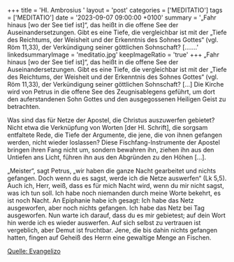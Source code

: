 +++
title = 'Hl. Ambrosius  '
layout = 'post'
categories = ['MEDITATIO']
tags = ['MEDITATIO']
date = '2023-09-07 09:00:00 +0100'
summary = '„Fahr hinaus [wo der See tief ist]“, das heißt in die offene See der Auseinandersetzungen. Gibt es eine Tiefe, die vergleichbar ist mit der „Tiefe des Reichtums, der Weisheit und der Erkenntnis des Sohnes Gottes“ (vgl. Röm 11,33), der Verkündigung seiner göttlichen Sohnschaft? […....'
linkedsummaryImage = 'meditatio.jpg'
keepImageRatio = 'true'
+++
„Fahr hinaus [wo der See tief ist]“, das heißt in die offene See der Auseinandersetzungen. Gibt es eine Tiefe, die vergleichbar ist mit der „Tiefe des Reichtums, der Weisheit und der Erkenntnis des Sohnes Gottes“ (vgl. Röm 11,33), der Verkündigung seiner göttlichen Sohnschaft? […] Die Kirche wird von Petrus in die offene See des Zeugnisablegens geführt, um dort den auferstandenen Sohn Gottes und den ausgegossenen Heiligen Geist zu betrachten.<!--more-->

Was sind das für Netze der Apostel, die Christus auszuwerfen gebietet? Nicht etwa die Verknüpfung von Worten [der Hl. Schrift], die sorgsam entfaltete Rede, die Tiefe der Argumente, die jene, die von ihnen gefangen werden, nicht wieder loslassen? Diese Fischfang-Instrumente der Apostel bringen ihren Fang nicht um, sondern bewahren ihn, ziehen ihn aus den Untiefen ans Licht, führen ihn aus den Abgründen zu den Höhen […].

„Meister“, sagt Petrus, „wir haben die ganze Nacht gearbeitet und nichts gefangen. Doch wenn du es sagst, werde ich die Netze auswerfen“ (Lk 5,5). Auch ich, Herr, weiß, dass es für mich Nacht wird, wenn du mir nicht sagst, was ich tun soll. Ich habe noch niemanden durch meine Worte bekehrt, es ist noch Nacht. An Epiphanie habe ich gesagt: Ich habe das Netz ausgeworfen, aber noch nichts gefangen. Ich habe das Netz bei Tag ausgeworfen. Nun warte ich darauf, dass du es mir gebietest; auf dein Wort hin werde ich es wieder auswerfen. Auf sich selbst zu vertrauen ist vergeblich, aber Demut ist fruchtbar. Jene, die bis dahin nichts gefangen hatten, fingen auf Geheiß des Herrn eine gewaltige Menge an Fischen.



[Quelle: Evangelizo](https://evangeliumtagfuertag.org/DE/gospel)

